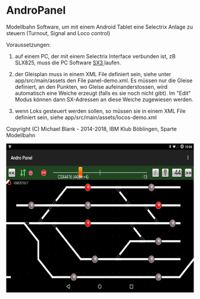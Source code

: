 # AndroPanel
Modellbahn Software, um mit einem Android Tablet eine Selectrix Anlage zu steuern (Turnout, Signal and Loco control)

Voraussetzungen:

1. auf einem PC, der mit einem Selectrix Interface verbunden ist, zB SLX825, muss die PC Software  <a href="http://www.ocale.net/sx3" target="_blank"> SX3 </a> laufen.

2. der Gleisplan muss in einem XML File definiert sein, siehe unter app/src/main/assets den File panel-demo.xml. Es müssen nur die Gleise definiert, an den Punkten, wo Gleise aufeinanderstossen, wird automatisch eine Weiche erzeugt (falls es sie noch nicht gibt). Im "Edit" Modus können dann SX-Adressen an diese Weiche zugewiesen werden.

3. wenn Loks gesteuert werden sollen, so müssen sie in einem XML File definiert sein, siehe app/src/main/assets/locos-demo.xml 

Copyright (C) Michael Blank - 2014-2018, IBM Klub Böblingen, Sparte Modellbahn

<p align="center">
  <img src="https://github.com/michael71/AndroPanel/blob/master/andropanel1.png" width="640" height="400"/>
</p>

